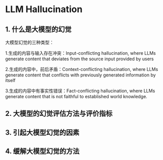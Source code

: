 # **LLM Hallucination**
## **1. 什么是大模型的幻觉**

大模型幻觉的三种类型：

1.生成的内容与输入存在冲突：Input-conflicting hallucination, where LLMs generate content that deviates from the source input provided by users

2.生成的内容中，前后矛盾：Context-conflicting hallucination, where LLMs generate content that conflicts with previously generated information by itself

3.生成的内容中有事实性错误：Fact-conflicting hallucination, where LLMs generate content that is not faithful to established world knowledge.


## **2. 大模型的幻觉评估方法与评价指标**

## **3. 引起大模型幻觉的因素**

## **4. 缓解大模型幻觉的方法**
